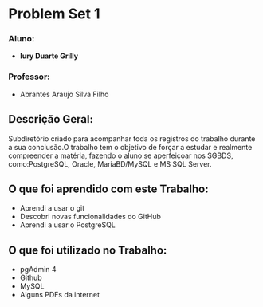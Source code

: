 # Problem Set 1
### Aluno:
- **Iury Duarte Grilly**

### Professor: 
- Abrantes Araujo Silva Filho

## Descrição Geral:
 Subdiretório criado para acompanhar toda os registros do trabalho durante a sua conclusão.O trabalho tem o objetivo de forçar a estudar e realmente compreender a matéria, fazendo o aluno se aperfeiçoar nos SGBDS, como:PostgreSQL, Oracle, MariaBD/MySQL e MS SQL Server.

 ## O que foi aprendido com este Trabalho:
- Aprendi a usar o git
- Descobri novas funcionalidades do GitHub
- Aprendi a usar o PostgreSQL

## O que foi utilizado no Trabalho:
- pgAdmin 4
- Github
- MySQL
- Alguns PDFs da internet
